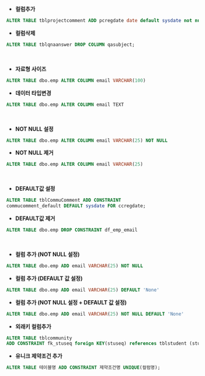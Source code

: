 - <b>컬럼추가</b>
```sql
ALTER TABLE tblprojectcomment ADD pcregdate date default sysdate not null;  
```  
- **컬럼삭제**
```sql
ALTER TABLE tblqnaanswer DROP COLUMN qasubject;
```
<br>

- **자료형 사이즈**
 ```sql
ALTER TABLE dbo.emp ALTER COLUMN email VARCHAR(100)
```

- **데이터 타입변경**
 ```sql
ALTER TABLE dbo.emp ALTER COLUMN email TEXT
```

<br>

- **NOT NULL 설정**
```sql
ALTER TABLE dbo.emp ALTER COLUMN email VARCHAR(25) NOT NULL
```
- **NOT NULL 제거**
```sql
ALTER TABLE dbo.emp ALTER COLUMN email VARCHAR(25)
```

<br>

- **DEFAULT값 설정**
```sql
ALTER TABLE tblCommuComment ADD CONSTRAINT 
commucomment_default DEFAULT sysdate FOR ccregdate;
```
- **DEFAULT값 제거**
```sql
ALTER TABLE dbo.emp DROP CONSTRAINT df_emp_email
```

<br>

- **컬럼 추가 (NOT NULL 설정)**
```sql
ALTER TABLE dbo.emp ADD email VARCHAR(25) NOT NULL
```
- **컬럼 추가 (DEFAULT 값 설정)**
```sql
ALTER TABLE dbo.emp ADD email VARCHAR(25) DEFAULT 'None'
```
- **컬럼 추가 (NOT NULL 설정 + DEFAULT 값 설정)**
```sql
ALTER TABLE dbo.emp ADD email VARCHAR(25) NOT NULL DEFAULT 'None'
```
- **외래키 컬럼추가**
```sql
ALTER TABLE tblcommunity
ADD CONSTRAINT fk_stuseq foreign KEY(stuseq) references tblstudent (stuseq);
```
- **유니크 제약조건 추가**
```sql
ALTER TABLE 테이블명 ADD CONSTRAINT 제약조건명 UNIQUE(컬럼명);
```